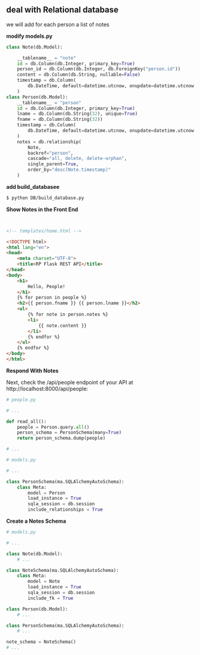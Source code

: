 ## deal with Relational database


we will add for each person a list of notes

**modify models.py**

```python
class Note(db.Model):

    __tablename__ = "note"
    id = db.Column(db.Integer, primary_key=True)
    person_id = db.Column(db.Integer, db.ForeignKey("person.id"))
    content = db.Column(db.String, nullable=False)
    timestamp = db.Column(
        db.DateTime, default=datetime.utcnow, onupdate=datetime.utcnow
    )
class Person(db.Model):
    __tablename__ = "person"
    id = db.Column(db.Integer, primary_key=True)
    lname = db.Column(db.String(32), unique=True)
    fname = db.Column(db.String(32))
    timestamp = db.Column(
        db.DateTime, default=datetime.utcnow, onupdate=datetime.utcnow
    )
    notes = db.relationship(
        Note,
        backref="person",
        cascade="all, delete, delete-orphan",
        single_parent=True,
        order_by="desc(Note.timestamp)"
    )
```

**add build_databasee**
```bash 
$ python DB/build_database.py
```
**Show Notes in the Front End**

```html


<!-- templates/home.html -->

<!DOCTYPE html>
<html lang="en">
<head>
    <meta charset="UTF-8">
    <title>RP Flask REST API</title>
</head>
<body>
    <h1>
        Hello, People!
    </h1>
    {% for person in people %}
    <h2>{{ person.fname }} {{ person.lname }}</h2>
    <ul>
        {% for note in person.notes %}
        <li>
            {{ note.content }}
        </li>
        {% endfor %}
    </ul>
    {% endfor %}
</body>
</html>
```

**Respond With Notes**

Next, check the /api/people endpoint of your API at http://localhost:8000/api/people:

```python
# people.py

# ...

def read_all():
    people = Person.query.all()
    person_schema = PersonSchema(many=True)
    return person_schema.dump(people)

# ...
```

```python
# models.py

# ...

class PersonSchema(ma.SQLAlchemyAutoSchema):
    class Meta:
        model = Person
        load_instance = True
        sqla_session = db.session
        include_relationships = True
```

**Create a Notes Schema**

```python
# models.py

# ...

class Note(db.Model):
    # ...

class NoteSchema(ma.SQLAlchemyAutoSchema):
    class Meta:
        model = Note
        load_instance = True
        sqla_session = db.session
        include_fk = True

class Person(db.Model):
    # ...

class PersonSchema(ma.SQLAlchemyAutoSchema):
    # ...

note_schema = NoteSchema()
# ...
```